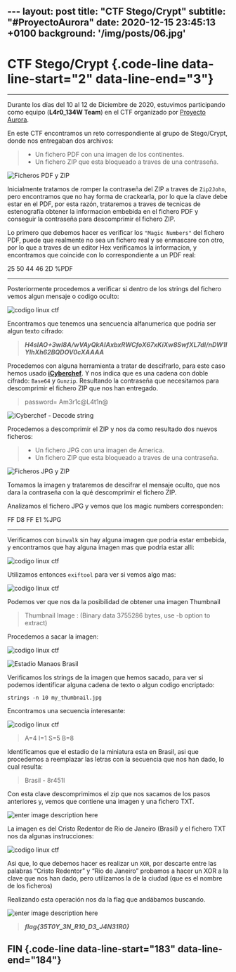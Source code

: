 --- layout: post title: "CTF Stego/Crypt" 
subtitle: "\#ProyectoAurora"
date: 2020-12-15 23:45:13 +0100 
background: '/img/posts/06.jpg' 
---

# CTF Stego/Crypt {.code-line data-line-start="2" data-line-end="3"}
---

Durante los días del 10 al 12 de Diciembre de 2020, estuvimos
participando como equipo (**L4r0\_134W Team**) en el CTF organizado por
[Proyecto Aurora](https://www.proyecto-aurora.org/).

En este CTF encontramos un reto correspondiente al grupo de Stego/Crypt,
donde nos entregaban dos archivos:

> -   Un fichero PDF con una imagen de los continentes.
> -   Un fichero ZIP que esta bloqueado a traves de una contraseña.

![Ficheros PDF y
ZIP](https://ch4m17ux.github.io/img/posts/Donde_Estoy.jpg)

Inicialmente tratamos de romper la contraseña del ZIP a traves de
`Zip2John`, pero encontramos que no hay forma de crackearla, por lo que
la clave debe estar en el PDF, por esta razón, trataremos a traves de
tecnicas de estenografía obtener la informacion embebida en el fichero
PDF y conseguir la contraseña para descomprimir el fichero ZIP.

Lo primero que debemos hacer es verificar los `"Magic Numbers"` del
fichero PDF, puede que realmente no sea un fichero real y se enmascare
con otro, por lo que a traves de un editor Hex verificamos la
informacion, y encontramos que coincide con lo correspondiente a un PDF
real:

  25 50 44 46 2D      %PDF
  ---------------- -- ------
                      

Posteriormente procedemos a verificar si dentro de los strings del
fichero vemos algun mensaje o codigo oculto:

![codigo linux
ctf](https://ch4m17ux.github.io/img/posts/code1-ctf-stego.png)

Encontramos que tenemos una sencuencia alfanumerica que podria ser algun
texto cifrado:

> ***H4sIAO+3wl8A/wVAyQkAIAxbxRWCfoX67xKiXw8SwfXL7dI/nDW1lYlhXh62BQDOV0cXAAAA***

Procedemos con alguna herramienta a tratar de descifrarlo, para este
caso hemos usado [**iCyberchef**](http://icyberchef.com/). Y nos indica
que es una cadena con doble cifrado: `Base64` y `Gunzip`. Resultando la
contraseña que necesitamos para descomprimir el fichero ZIP que nos han
entregado.

> password= Am3r1c@L4t1n@

![iCyberchef - Decode
string](https://ch4m17ux.github.io/img/posts/stego-1.jpg)

Procedemos a descomprimir el ZIP y nos da como resultado dos nuevos
ficheros:

> -   Un fichero JPG con una imagen de America.
> -   Un fichero ZIP que esta bloqueado a traves de una contraseña.

![Ficheros JPG y ZIP](https://ch4m17ux.github.io/img/posts/Que_Pais.jpg)

Tomamos la imagen y trataremos de descifrar el mensaje oculto, que nos
dara la contraseña con la qué descomprimir el fichero ZIP.

Analizamos el fichero JPG y vemos que los magic numbers corresponden:

  FF D8 FF E1      %JPG
  ------------- -- ------
                   

Verificamos con `binwalk` sin hay alguna imagen que podria estar
embebida, y encontramos que hay alguna imagen mas que podria estar alli:

![codigo linux
ctf](https://ch4m17ux.github.io/img/posts/code2-ctf-stego.png)

Utilizamos entonces `exiftool` para ver si vemos algo mas:

![codigo linux
ctf](https://ch4m17ux.github.io/img/posts/code3-ctf-stego.png)

Podemos ver que nos da la posibilidad de obtener una imagen Thumbnail

> Thumbnail Image : (Binary data 3755286 bytes, use -b option to
> extract)

Procedemos a sacar la imagen:

![codigo linux
ctf](https://ch4m17ux.github.io/img/posts/code4-ctf-stego.png)

![Estadio Manaos
Brasil](https://ch4m17ux.github.io/img/posts/Estadio-Stego-Aurora.jpg)

Verificamos los strings de la imagen que hemos sacado, para ver si
podemos identificar alguna cadena de texto o algun codigo encriptado:

    strings -n 10 my_thumbnail.jpg

Encontramos una secuencia interesante:

![codigo linux
ctf](https://ch4m17ux.github.io/img/posts/code5-ctf-stego.png)

> A=4 I=1 S=5 B=8

Identificamos que el estadio de la miniatura esta en Brasil, asi que
procedemos a reemplazar las letras con la secuencia que nos han dado, lo
cual resulta:

> Brasil - 8r451l

Con esta clave descomprimimos el zip que nos sacamos de los pasos
anteriores y, vemos que contiene una imagen y una fichero TXT.

![enter image description
here](https://ch4m17ux.github.io/img/posts/Que_Ciudad.jpg)

La imagen es del Cristo Redentor de Rio de Janeiro (Brasil) y el fichero
TXT nos da algunas instrucciones:

![codigo linux
ctf](https://ch4m17ux.github.io/img/posts/code6-ctf-stego.png)

Asi que, lo que debemos hacer es realizar un `XOR`, por descarte entre
las palabras “Cristo Redentor” y “Rio de Janeiro” probamos a hacer un
XOR a la clave que nos han dado, pero utilizamos la de la ciudad (que es
el nombre de los ficheros)

Realizando esta operación nos da la flag que andábamos buscando.

![enter image description
here](https://ch4m17ux.github.io/img/posts/rio-de-janeiro.jpg)

> ***flag{35T0Y\_3N\_R10\_D3\_J4N31R0}***

FIN {.code-line data-line-start="183" data-line-end="184"}
---
